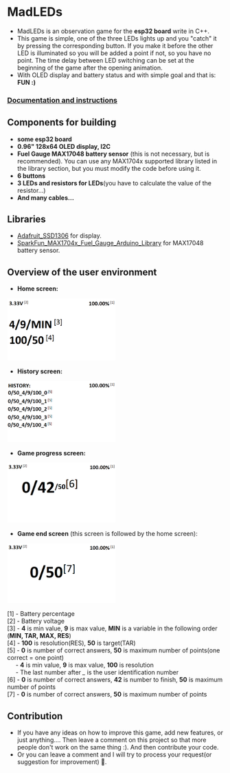 # MadLEDs
- MadLEDs is an observation game for the **esp32 board** write in C++.
- This game is simple, one of the three LEDs lights up and you "catch" it by pressing the corresponding button. If you make it before the other LED is illuminated so you will be added a point if not, so you have no point. The time delay between LED switching can be set at the beginning of the game after the opening animation.
- With OLED display and battery status and with simple goal and that is: **FUN :)**
### [Documentation and instructions](https://pchelium.github.io/)

## Components for building
- **some esp32 board**
- **0.96" 128x64 OLED display, I2C**
- **Fuel Gauge MAX17048 battery sensor** (this is not necessary, but is recommended). You can use any MAX1704x supported library listed in the library section, but you must modify the code before using it.
- **6 buttons**
- **3 LEDs and resistors for LEDs**(you have to calculate the value of the resistor...)
- **And many cables...**
## Libraries
- [Adafruit_SSD1306](https://github.com/adafruit/Adafruit_SSD1306) for display.
- [SparkFun_MAX1704x_Fuel_Gauge_Arduino_Library](https://github.com/sparkfun/SparkFun_MAX1704x_Fuel_Gauge_Arduino_Library) for MAX17048 battery sensor.
## Overview of the user environment

- **Home screen:**<br>
<img src="imgs/explanations1.png" style="width:50%">

- **History screen:**<br>
<img src="imgs/explanations2.png" style="width:50%">

- **Game progress screen:**<br>
<img src="imgs/explanations3.png" style="width:50%">

- **Game end screen** (this screen is followed by the home screen):<br>
<img src="imgs/explanations4.png" style="width:50%">

\[1] - Battery percentage <br>
\[2] - Battery voltage <br>
\[3] - **4** is min value, **9** is max value, **MIN** is a variable in the following order (**MIN, TAR, MAX, RES**)  <br>
\[4] - **100**  is resolution(RES), **50** is target(TAR) <br>
\[5] - **0** is number of correct answers, **50** is maximum number of points(one correct = one point) <br>
&nbsp;&nbsp;&nbsp;&nbsp;&nbsp;- **4** is min value, **9** is max value, **100** is resolution <br>
&nbsp;&nbsp;&nbsp;&nbsp;&nbsp;- The last number after *_* is the user identification number <br>
\[6] - **0** is number of correct answers, **42** is number to finish, **50** is maximum number of points <br>
\[7] - **0** is number of correct answers, **50** is maximum number of points <br>
## Contribution
- If you have any ideas on how to improve this game, add new features, or just anything.... Then leave a comment on this project so that more people don't work on the same thing :). And then contribute your code.
- Or you can leave a comment and I will try to process your request(or suggestion for improvement) :slightly_smiling_face:.
